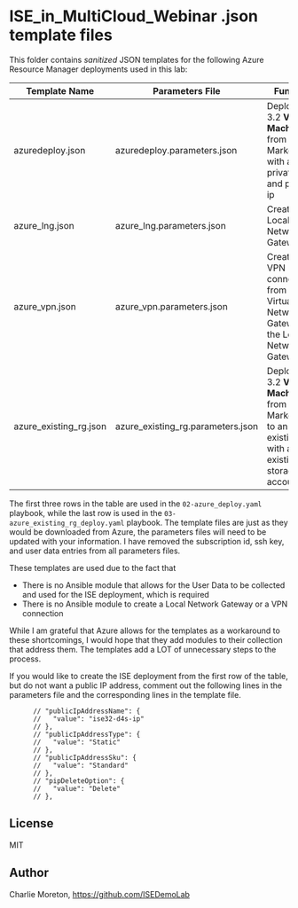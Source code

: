 # ISE_in_MultiCloud_Webinar .json template files
This folder contains _sanitized_ JSON templates for the following Azure Resource Manager deployments used in this lab:

|Template Name|Parameters File|Function|
|---|---|---|
|azuredeploy.json|azuredeploy.parameters.json|Deploy ISE 3.2 **Virtual Machine** from the Marketplace with a nic, private ip and public ip|
|azure_lng.json|azure_lng.parameters.json|Create a Local Network Gateway|
|azure_vpn.json|azure_vpn.parameters.json|Create a VPN connection from the Virtual Network Gateway to the Local Network Gateway|
|azure_existing_rg.json|azure_existing_rg.parameters.json|Deploy ISE 3.2 **Virtual Machine** from Marketplace to an existing RG with an existing storage account|

The first three rows in the table are used in the `02-azure_deploy.yaml` playbook, while the last row is used in the `03-azure_existing_rg_deploy.yaml` playbook.  The template files are just as they would be downloaded from Azure, the parameters files will need to be updated with your information.  I have removed the subscription id, ssh key, and user data entries from all parameters files.

These templates are used due to the fact that 
- There is no Ansible module that allows for the User Data to be collected and used for the ISE deployment, which is required
- There is no Ansible module to create a Local Network Gateway or a VPN connection

While I am grateful that Azure allows for the templates as a workaround to these shortcomings, I would hope that they add modules to their collection that address them.  The templates add a LOT of unnecessary steps to the process.

If you would like to create the ISE deployment from the first row of the table, but do not want a public IP address, comment out the following lines in the parameters file and the corresponding lines in the template file.
```
      // "publicIpAddressName": {
      //   "value": "ise32-d4s-ip"
      // },
      // "publicIpAddressType": {
      //   "value": "Static"
      // },
      // "publicIpAddressSku": {
      //   "value": "Standard"
      // },
      // "pipDeleteOption": {
      //   "value": "Delete"
      // },
```



## License

MIT

## Author

Charlie Moreton, <https://github.com/ISEDemoLab>